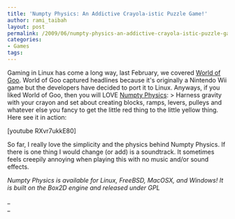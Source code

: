 ```yaml
---
title: 'Numpty Physics: An Addictive Crayola-istic Puzzle Game!'
author: rami_taibah
layout: post
permalink: /2009/06/numpty-physics-an-addictive-crayola-istic-puzzle-game/
categories:
- Games
tags: 
---
```

Gaming in Linux has come a long way, last February, we covered [World of Goo](/blog/linux-general/world-of-goo-an-eye-popping-game-ported-to-linux/). World of Goo captured headlines because it's originally a Nintendo Wii game but the developers have decided to port it to Linux. Anyways, if you liked World of Goo, then you will LOVE  [Numpty Physics](http://numptyphysics.garage.maemo.org/):
\> Harness gravity with your crayon and set about creating blocks, ramps, levers, pulleys and whatever else you fancy to get the little red thing to the little yellow thing.
Here see it in action:

\[youtube RXvr7ukkE80\]

So far, I really love the simplicity and the physics behind Numpty Physics. If there is one thing I would change (or add) is a soundtrack. It sometimes feels creepily annoying when playing this with no music and/or sound effects.

_Numpty Physics is available for Linux, FreeBSD, MacOSX, and Windows! It is built on the Box2D engine and released under GPL_

_  
_